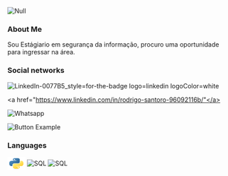 ![Null](https://user-images.githubusercontent.com/78233552/155364937-91d800a7-9c6e-4631-bfcc-96d52de6c4fc.gif)

### About Me ###

Sou Estágiario em segurança da informação, procuro uma oportunidade para ingressar na área.




### Social networks ###
<div>

  
![LinkedIn-0077B5_style=for-the-badge logo=linkedin logoColor=white](https://user-images.githubusercontent.com/78233552/155370280-9f0bf205-cf7e-4667-b39a-4c98dfb72cdf.png)
  
  <a href="https://www.linkedin.com/in/rodrigo-santoro-96092116b/"</a>

    
![Whatsapp]("https://wa.me/5511939407694")

![Button Example](https://img.shields.io/badge/Title-37a779?style=for-the-badge)

### Languages ###
<div>
<img align="center" alt="Python" height="30" width="40" src="https://raw.githubusercontent.com/devicons/devicon/master/icons/python/python-original.svg">
<img align="center" alt="SQL" height="60" width="60" src="https://cdn.jsdelivr.net/gh/devicons/devicon/icons/microsoftsqlserver/microsoftsqlserver-plain-wordmark.svg">
<img align="center" alt="SQL" height="60" width="60" src="https://cdn.jsdelivr.net/gh/devicons/devicon/icons/mysql/mysql-original-wordmark.svg">

  
</div>
